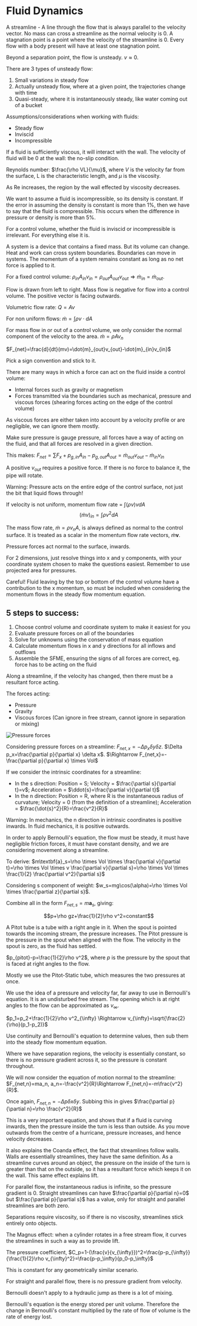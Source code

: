 # Fluid Dynamics

A streamline - A line through the flow that is always parallel to the velocity vector.
No mass can cross a streamline as the normal velocity is 0.
A stagnation point is a point where the velocity of the streamline is 0. Every flow with a body present will have at least one stagnation point.

Beyond a separation point, the flow is unsteady. $v \approx 0$.

There are 3 types of unsteady flow: 
1. Small variations in steady flow
2. Actually unsteady flow, where at a given point, the trajectories change with time
3. Quasi-steady, where it is instantaneously steady, like water coming out of a bucket

Assumptions/considerations when working with fluids:
- Steady flow
- Inviscid
- Incompressible

If a fluid is sufficiently viscous, it will interact with the wall. The velocity of fluid will be 0 at the wall: the no-slip condition.

Reynolds number: $\frac{\rho VL}{\mu}$, where $V$ is the velocity far from the surface, L is the characteristic length, and $\mu$ is the viscosity.

As Re increases, the region by the wall effected by viscosity decreases.

We want to assume a fluid is incompressible, so its density is constant. If the error in assuming the density is constant is more than 1%, then we have to say that the fluid is compressible. This occurs when the difference in pressure or density is more than 5%.

For a control volume, whether the fluid is inviscid or incompressible is irrelevant. For everything else it is.

A system is a device that contains a fixed mass. But its volume can change.
Heat and work can cross system boundaries. Boundaries can move in systems.
The momentum of a system remains constant as long as no net force is applied to it.

For a fixed control volume: $\rho_{in} A_{in} v_{in}=\rho_{out} A_{out} v_{out} \Rightarrow \dot{m}_{in}=\dot{m}_{out}$.

Flow is drawn from left to right.
Mass flow is negative for flow into a control volume. The positive vector is facing outwards.

Volumetric flow rate: $Q=Av$

For non uniform flows: $\dot{m}=\int \rho v \cdot dA$

For mass flow in or out of a control volume, we only consider the normal component of the velocity to the area. $\dot{m} = \rho A v_n$

$F_{net}=\frac{d}{dt}(mv)=\dot{m}_{out}v_{out}-\dot{m}_{in}v_{in}$

Pick a sign convention and stick to it.

There are many ways in which a force can act on the fluid inside a control volume: 
- Internal forces such as gravity or magnetism
- Forces transmitted via the boundaries such as mechanical, pressure and viscous forces (shearing forces acting on the edge of the control volume)

As viscous forces are either taken into account by a velocity profile or are negligible, we can ignore them mostly.

Make sure pressure is gauge pressure, all forces have a way of acting on the fluid, and that all forces are resolved in a given direction.

This makes: $F_{net}=\sum F_x+p_{g,in}A_{in}-p_{g,out}A_{out}= \dot{m}_{out}v_{out}-\dot{m}_{in}v_{in}$

A positive $v_{out}$ requires a positive force. If there is no force to balance it, the pipe will rotate.

Warning: Pressure acts on the entire edge of the control surface, not just the bit that liquid flows through!

If velocity is not uniform, momentum flow rate = $\int (\rho v)vdA$
$$(\dot{m}v)_{in}=\int \rho v^2dA$$

The mass flow rate, $\dot{m}=\rho v_nA$, is always defined as normal to the control surface. It is treated as a scalar in the momentum flow rate vectors, $\dot{m}\textbf{v}$.

Pressure forces act normal to the surface, inwards.

For 2 dimensions, just resolve things into x and y components, with your coordinate system chosen to make the questions easiest. Remember to use projected area for pressures.

Careful! Fluid leaving by the top or bottom of the control volume have a contribution to the x momentum, so must be included when considering the momentum flows in the steady flow momentum equation.

## 5 steps to success:
1. Choose control volume and coordinate system to make it easiest for you
2. Evaluate pressure forces on all of the boundaries
3. Solve for unknowns using the conservation of mass equation
4. Calculate momentum flows in x and y directions for all inflows and outflows
5. Assemble the SFME, ensuring the signs of all forces are correct, eg. force has to be acting on the fluid

Along a streamline, if the velocity has changed, then there must be a resultant force acting.

The forces acting:
- Pressure
- Gravity
- Viscous forces (Can ignore in free stream, cannot ignore in separation or mixing)

![Pressure forces](Pressure_forces.png)

Considering pressure forces on a streamline: $F_{net,x}=-\Delta p_x \delta y \delta z$. $\Delta p_x=\frac{\partial p}{\partial x} \delta x$.
$\Rightarrow F_{net,x}=-\frac{\partial p}{\partial x} \times Vol$

If we consider the intrinsic coordinates for a streamline:
- In the s direction: Position = S; Velocity = $\frac{\partial s}{\partial t}=v$; Acceleration = $\ddot{s}=\frac{\partial v}{\partial t}$
- In the n direction: Position = R, where R is the instantaneous radius of curvature; Velocity = 0 (from the definition of a streamline); Acceleration = $\frac{\dot{s}^2}{R}=\frac{v^2}{R}$

Warning: In mechanics, the n direction in intrinsic coordinates is positive inwards. In fluid mechanics, it is positive outwards.

In order to apply Bernoulli's equation, the flow must be steady, it must have negligible friction forces, it must have constant density, and we are considering movement along a streamline.

To derive: $m\textbf{a}_s=\rho \times Vol \times \frac{\partial v}{\partial t}=\rho \times Vol \times v \frac{\partial v}{\partial s}=\rho \times Vol \times \frac{1}{2} \frac{\partial v^2}{\partial s}$

Considering s component of weight: $w_s=mg\cos(\alpha)=\rho \times Vol \times \frac{\partial z}{\partial s}$.

Combine all in the form $F_{net,s}=m\textbf{a}_s$, giving:

$$p+\rho gz+\frac{1}{2}\rho v^2=constant$$

A Pitot tube is a tube with a right angle in it. When the spout is pointed towards the incoming stream, the pressure increases. The Pitot pressure is the pressure in the spout when aligned with the flow. The velocity in the spout is zero, as the fluid has settled.

$p_{pitot}-p=\frac{1}{2}\rho v^2$, where $p$ is the pressure by the spout that is faced at right angles to the flow.

Mostly we use the Pitot-Static tube, which measures the two pressures at once.

We use the idea of a pressure and velocity far, far away to use in Bernoulli's equation. It is an undisturbed free stream. The opening which is at right angles to the flow can be approximated as $v_{\infty}$.

$p_1=p_2+\frac{1}{2}\rho v^2_{\infty} \Rightarrow v_{\infty}=\sqrt{\frac{2}{\rho}(p_1-p_2)}$

Use continuity and Bernoulli's equation to determine values, then sub them into the steady flow momentum equation.

Where we have separation regions, the velocity is essentially constant, so there is no pressure gradient across it, so the pressure is constant throughout.

We will now consider the equation of motion normal to the streamline: $F_{net,n}=ma_n, a_n=-\frac{v^2}{R}\Rightarrow F_{net,n}=-m\frac{v^2}{R}$.

Once again, $F_{net,n}=-\Delta p\delta x \delta y$. Subbing this in gives $\frac{\partial p}{\partial n}=\rho \frac{v^2}{R}$

This is a very important equation, and shows that if a fluid is curving inwards, then the pressure inside the turn is less than outside. As you move outwards from the centre of a hurricane, pressure increases, and hence velocity decreases.

It also explains the Coanda effect, the fact that streamlines follow walls. Walls are essentially streamlines, they have the same definition. As a streamline curves around an object, the pressure on the inside of the turn is greater than that on the outside, so it has a resultant force which keeps it on the wall. This same effect explains lift.

For parallel flow, the instantaneous radius is infinite, so the pressure gradient is $0$. Straight streamlines can have $\frac{\partial p}{\partial n}=0$ but $\frac{\partial p}{\partial s}$ has a value, only for straight and parallel streamlines are both zero.

Separations require viscosity, so if there is no viscosity, streamlines stick entirely onto objects.

The Magnus effect: when a cylinder rotates in a free stream flow, it curves the streamlines in such a way as to provide lift.

The pressure coefficient, $C_p=1-(\frac{v}{v_{\infty}})^2=\frac{p-p_{\infty}}{\frac{1}{2}\rho v_{\infty}^2}=\frac{p-p_\infty}{p_0-p_\infty}$

This is constant for any geometrically similar scenario.

For straight and parallel flow, there is no pressure gradient from velocity.

Bernoulli doesn't apply to a hydraulic jump as there is a lot of mixing.

Bernoulli's equation is the energy stored per unit volume. Therefore the change in Bernoulli's constant multiplied by the rate of flow of volume is the rate of energy lost.
